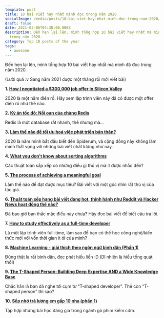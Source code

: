 ```yaml
---
template: post
title: 10 bài viết hay nhất mình đọc trong năm 2020
socialImage: /media/posts/10-bai-viet-hay-nhat-minh-doc-trong-nam-2020/thumb.png
draft: false
date: 2021-02-06T04:30:00.000Z
description: Đến hẹn lại lên, mình tổng hợp 10 bài viết hay nhất mà mình đã đọc
  trong năm 2020.
category: Top 10 posts of the year
tags:
  - awesome
---
```


Đến hẹn lại lên, mình tổng hợp 10 bài viết hay nhất mà mình đã đọc trong năm 2020.

(Lười quá :v Sang năm 2021 được một tháng rồi mới viết bài)

**1. [How I negotiated a $300,000 job offer in Silicon Valley](https://medium.com/@bayareabelletrist/how-i-negotiated-a-software-engineer-offer-in-silicon-valley-f11590f5c656)**

2020 là một năm điên rồ. Hãy xem lập trình viên này đã có được một offer điên rồ như thế nào.

**2. [Kỳ án tốc độ: Nỗi oan của chàng Redis](https://viblo.asia/p/ky-an-toc-do-noi-oan-cua-chang-redis-RQqKLQJzZ7z)**

Redis là một database rất nhanh, thế nhưng mà...

**3. [Làm thế nào để tối ưu hoá việc phát triển bản thân?](http://scarlet.spiderum.com/bai-dang/Lam-the-nao-de-toi-uu-hoa-viec-phat-trien-ban-than-lva)**

2020 là năm mình bắt đầu biết đến Spiderum, và cộng đồng này không làm mình thất vọng với những bài viết chất lượng như này.

**4. [What you don't know about sorting algorithms](https://pmihaylov.com/sorting-algorithms/)**

Các thuật toán sắp xếp có những điều gì thú vị mà ít được nhắc đến?

**5. [The process of achieving a meaningful goal](https://pmihaylov.com/achieving-a-meaningful-goal/)**

Làm thế nào để đạt được mục tiêu? Bài viết với một góc nhìn rất thú vị của tác giả.

**6. [Thuật toán xếp hạng bài viết đang hot, thịnh hành như Reddit và Hacker News hoạt động thế nào?](https://viblo.asia/p/thuat-toan-xep-hang-bai-viet-dang-hot-thinh-hanh-nhu-reddit-va-hacker-news-hoat-dong-the-nao-gAm5y8xXldb)**

Đã bao giờ bạn thắc mắc điều này chưa? Hãy đọc bài viết để biết câu trả lời.

**7. [How to study effectively as a full-time developer](https://dev.to/pmihaylov/how-to-study-effectively-as-a-full-time-developer-emo)**

Là một lập trình viên full-time, làm sao để bạn có thể học công nghệ/kiến thức mới với vốn thời gian ít ỏi của mình?

**8. [Machine Learning - giải thích theo ngôn ngữ bình dân (Phần 1)](https://spiderum.com/bai-dang/Machine-Learning-giai-thich-theo-ngon-ngu-binh-dan-Phan-1-kmx)**

Đúng thật là rất bình dân, đọc phát hiểu liền :D (Dĩ nhiên là hiểu tổng quát thôi)

**9. [The T-Shaped Person: Building Deep Expertise AND a Wide Knowledge Base](https://collegeinfogeek.com/become-t-shaped-person/)**

Chắc hẳn là bạn đã nghe tới cụm từ "T-shaped developer". Thế còn "T-shaped person" thì sao?

**10. [Sếp nhớ trả lương em gấp 10 nha (phần 1)](https://learn2code.dev/posts/10x-engineer-part-1/)**

Tập hợp những bài học đáng giá trong ngành gõ phím kiếm cơm.
